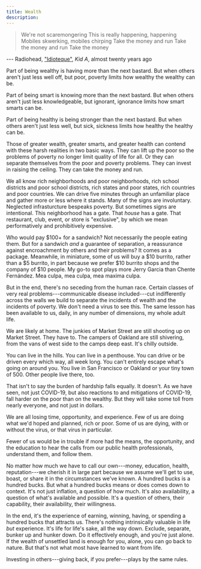 ```yaml
---
title: Wealth
description:
---
```


> We're not scaremongering
> This is really happening, happening
> Mobiles skwerking, mobiles chirping
> Take the money and run
> Take the money and run
> Take the money

--- Radiohead, ["Idioteque"](https://youtu.be/svwJTnZOaco), _Kid A_, almost twenty years ago

Part of being wealthy is having more than the next bastard.  But when others aren't just less well off, but poor, poverty limits how wealthy the wealthy can be.

Part of being smart is knowing more than the next bastard.  But when others aren't just less knowledgeable, but ignorant, ignorance limits how smart smarts can be.

Part of being healthy is being stronger than the next bastard.  But when others aren't just less well, but sick, sickness limits how healthy the healthy can be.

Those of greater wealth, greater smarts, and greater health can contend with these harsh realities in two basic ways.  They can lift up the poor so the problems of poverty no longer limit quality of life for all.  Or they can separate themselves from the poor and poverty problems.  They can invest in raising the ceiling.  They can take the money and run.

We all know rich neighborhoods and poor neighborhoods, rich school districts and poor school districts, rich states and poor states, rich countries and poor countries.  We can drive five minutes through an unfamiliar place and gather more or less where it stands.  Many of the signs are involuntary.  Neglected infrasturcture bespeaks poverty.  But sometimes signs are intentional.  This neighborhood has a gate.  That _house_ has a gate.  That restaurant, club, event, or store is "exclusive", by which we mean performatively and prohibitively expensive.

Who would pay $100+ for a sandwich?  Not necessarily the people eating them.  But for a sandwich _and_ a guarantee of separation, a reassurance against encroachment by others and their problems?  It comes as a package.  Meanwhile, in miniature, some of us will buy a $10 burrito, rather than a $5 burrito, in part because we prefer $10 burrito shops and the company of $10 people.  My go-to spot plays more Jerry Garcia than Chente Fernández.  Mea culpa, mea culpa, mea maxima culpa.

But in the end, there's no seceding from the human race.  Certain classes of very real problems---communicable disease included---cut indifferently across the walls we build to separate the incidents of wealth and the incidents of poverty.  We don't need a virus to see this.  The same lesson has been available to us, daily, in any number of dimensions, my whole adult life.

We are likely at home.  The junkies of Market Street are still shooting up on Market Street.  They have to.  The campers of Oakland are still shivering, from the vans of west side to the camps deep east.  It's chilly outside.

You can live in the hills.  You can live in a penthouse.  You can drive or be driven every which way, all week long.  You can't entirely escape what's going on around you.  You live in San Francisco or Oakland or your tiny town of 500.  Other people live there, too.

That isn't to say the burden of hardship falls equally.  It doesn't.  As we have seen, not just COVID-19, but also reactions to and mitigations of COVID-19, fall harder on the poor than on the wealthy.  But they will take some toll from nearly everyone, and not just in dollars.

We are all losing time, opportunity, and experience.  Few of us are doing what we'd hoped and planned, rich or poor.  Some of us are dying, with or without the virus, or that virus in particular.

Fewer of us would be in trouble if more had the means, the opportunity, and the education to hear the calls from our public health professionals, understand them, and follow them.

No matter how much we have to call our own---money, education, health, reputation---we cherish it in large part because we assume we'll get to use, boast, or share it in the circumstances we've known.  A hundred bucks is a hundred bucks.  But what a hundred bucks means or does comes down to context.  It's not just inflation, a question of how much.  It's also availability, a question of what's available and possible.  It\'s a question of others, their capability, their availability, their willingness.

In the end, it's the experience of earning, winning, having, or spending a hundred bucks that attracts us.  There's nothing intrinsically valuable in life _but_ experience.  It's life for life's sake, all the way down.  Exclude, separate, bunker up and hunker down.  Do it effectively enough, and you're just alone.  If the wealth of unsettled land is enough for you, alone, you can go back to nature.  But that's not what most have learned to want from life.

Investing in others---giving back, if you prefer---plays by the same rules.

